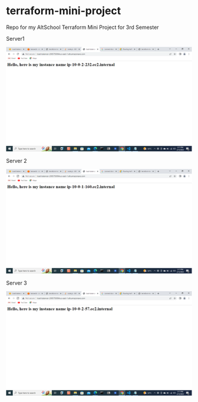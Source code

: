 # terraform-mini-project
Repo for my AltSchool Terraform Mini Project for 3rd Semester

Server1

![server 1](./img/Screenshot%20(54).png)

Server 2

![server 2](./img/Screenshot%20(55).png)

Server 3

![server 3](./img/Screenshot%20(56).png)

